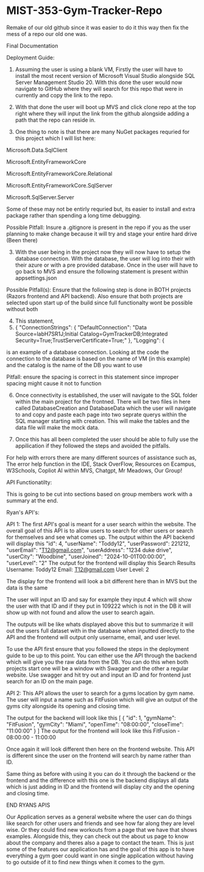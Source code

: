 # MIST-353-Gym-Tracker-Repo
Remake of our old github since it was easier to do it this way then fix the mess of a repo our old one was.

Final Documentation

Deployment Guide:

1. Assuming the user is using a blank VM, Firstly the user will have to install the most recent version of Microsoft Visual Studio alongside SQL Server Management Studio 20. With this done the user would now navigate to GitHub where they will search for this repo that were in currently and copy the link to the repo.

2. With that done the user will boot up MVS and click clone repo at the top right where they will input the link from the github alongside adding a path that the repo can reside in.

3. One thing to note is that there are many NuGet packages requried for this project which I will list here:

Microsoft.Data.SqlClient

Microsoft.EntityFrameworkCore

Microsoft.EntityFrameworkCore.Relational

Microsoft.EntityFrameworkCore.SqlServer

Microsoft.SqlServer.Server

Some of these may not be entirly requried but, its easier to install and extra package rather than spending a long time debugging.



Possible Pitfall: Insure a .gitignore is present in the repo if you as the user planning to make change because it will try and stage your entire hard drive (Been there)

3. With the user being in the project now they will now have to setup the database connection. With the database, the user will log into their with their azure or with a pre provided database. Once in the user will have to go back to MVS and ensure the following statement is present within appsettings.json

Possible Pitfall(s): Ensure that the following step is done in BOTH projects (Razors frontend and API backend). Also ensure that both projects are selected upon start up of the build since full functionalty wont be possible without both

4. This statement,
5.  {
  "ConnectionStrings": {
    "DefaultConnection": "Data Source=labH7SR1J;Initial Catalog=GymTrackerDB;Integrated Security=True;TrustServerCertificate=True;"
  },
  "Logging": {

is an example of a database connection. Looking at the code the connection to the database is based on the name of VM (in this example) and the catalog is the name of the DB you want to use 

Pitfall: ensure the spacing is correct in this statement since improper spacing might cause it not to function

6. Once connectivity is established, the user will navigate to the SQL folder within the main project for the frontned. There will be two files in here called DatabaseCreation and DatabaseData which the user will navigate to and copy and paste each page into two seprate querys within the SQL manager starting with creation. This will make the tables and the data file will make the mock data.

7. Once this has all been completed the user should be able to fully use the appilication if they followed the steps and avoided the pitfalls.

For help with errors there are many different sources of assistance such as, The error help function in the IDE, Stack OverFlow, Resources on Ecampus, W3Schools, Copliot AI within MVS, Chatgpt, Mr Meadows, Our Group! 


API Functionatilty:

This is going to be cut into sections based on group members work with a summary at the end.

Ryan's API's:

API 1: The first API's goal is meant for a user search within the website. The overall goal of this API is to allow users to search for other users or search for themselves and see what comes up. 
The output within the API backend will display this
"id": 4,
    "userName": "Toddy12",
    "userPassword": 221212,
    "userEmail": "T12@gmail.com",
    "userAddress": "1234 duke drive",
    "userCity": "Woodbine",
    "userJoined": "2024-10-01T00:00:00",
    "userLevel": "2"
The output for the frontend will display this
Search Results
Username: Toddy12
Email: T12@gmail.com 
User Level: 2

The display for the frontend will look a bit different here than in MVS but the data is the same

The user will input an ID and say for example they input 4 which will show the user with that ID and if they put in 109222 which is not in the DB it will show up with not found and allow the user to search again.

The outputs will be like whats displayed above this but to summarize it will out the users full dataset with in the database when inputted directly to the API and the frontend will output only username, email, and user level. 

To use the API first ensure that you followed the steps in the deployment guide to be up to this point. You can either use the API through the backend which will give you the raw data from the DB. You can do this when both projects start one will be a window with Swagger and the other a regular website. Use swagger and hit try out and input an ID and for frontend just search for an ID on the main page.

API 2: This API allows the user to search for a gyms location by gym name. The user will input a name such as FitFusion which will give an output of the gyms city alongside its opening and closing time. 

The output for the backend will look like this
[
  {
    "id": 1,
    "gymName": "FitFusion",
    "gymCity": "Miami",
    "openTime": "08:00:00",
    "closeTime": "11:00:00"
  }
]
The output for the frontend will look like this
FitFusion - 08:00:00 - 11:00:00

Once again it will look different then here on the frontend website. This API is different since the user on the frontend will search by name rather than ID. 

Same thing as before with using it you can do it through the backend or the frontend and the difference with this one is the backend displays all data which is just adding in ID and the frontend will display city and the opening and closing time.

END RYANS APIS

Our Application serves as a general website where the user can do things like search for other users and friends and see how far along they are level wise. Or they could find new workouts from a page that we have that shows examples. Alongside this, they can check out the about us page to know about the company and theres also a page to contact the team. This is just some of the features our application has and the goal of this app is to have everything a gym goer could want in one single application without having to go outside of it to find new things when it comes to the gym.





